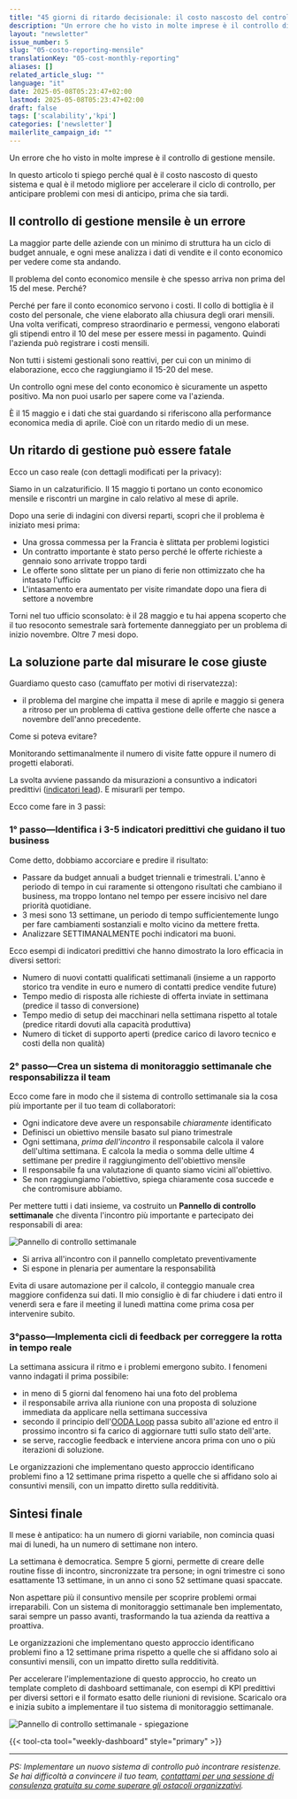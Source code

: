 ```yaml
---
title: "45 giorni di ritardo decisionale: il costo nascosto del controllo di gestione mensile"
description: "Un errore che ho visto in molte imprese è il controllo di gestione mensile. In questo articolo ti spiego perché qual è il costo nascosto di questo sistema e qual è il metodo migliore per accelerare il ciclo di controllo, per anticipare problemi con mesi di anticipo, prima che sia tardi."
layout: "newsletter"
issue_number: 5
slug: "05-costo-reporting-mensile"
translationKey: "05-cost-monthly-reporting"
aliases: []
related_article_slug: ""
language: "it"
date: 2025-05-08T05:23:47+02:00
lastmod: 2025-05-08T05:23:47+02:00
draft: false
tags: ['scalability','kpi']
categories: ['newsletter']
mailerlite_campaign_id: ""
---
```


Un errore che ho visto in molte imprese è il controllo di gestione mensile.

In questo articolo ti spiego perché qual è il costo nascosto di questo sistema e qual è il metodo migliore per accelerare il ciclo di controllo, per anticipare problemi con mesi di anticipo, prima che sia tardi.

## Il controllo di gestione mensile è un errore

La maggior parte delle aziende con un minimo di struttura ha un ciclo di budget annuale, e ogni mese analizza i dati di vendite e il conto economico per vedere come sta andando.

Il problema del conto economico mensile è che spesso arriva non prima del 15 del mese. Perché?

Perché per fare il conto economico servono i costi. Il collo di bottiglia è il costo del personale, che viene elaborato alla chiusura degli orari mensili. Una volta verificati, compreso straordinario e permessi, vengono elaborati gli stipendi entro il 10 del mese per essere messi in pagamento. Quindi l'azienda può registrare i costi mensili.

Non tutti i sistemi gestionali sono reattivi, per cui con un minimo di elaborazione, ecco che raggiungiamo il 15-20 del mese.

Un controllo ogni mese del conto economico è sicuramente un aspetto positivo. Ma non puoi usarlo per sapere come va l'azienda.

È il 15 maggio e i dati che stai guardando si riferiscono alla performance economica media di aprile. Cioè con un ritardo medio di un mese.

## Un ritardo di gestione può essere fatale

Ecco un caso reale (con dettagli modificati per la privacy):

Siamo in un calzaturificio. Il 15 maggio ti portano un conto economico mensile e riscontri un margine in calo relativo al mese di aprile.

Dopo una serie di indagini con diversi reparti, scopri che il problema è iniziato mesi prima:

- Una grossa commessa per la Francia è slittata per problemi logistici
- Un contratto importante è stato perso perché le offerte richieste a gennaio sono arrivate troppo tardi
- Le offerte sono slittate per un piano di ferie non ottimizzato che ha intasato l'ufficio
- L'intasamento era aumentato per visite rimandate dopo una fiera di settore a novembre

Torni nel tuo ufficio sconsolato: è il 28 maggio e tu hai appena scoperto che il tuo resoconto semestrale sarà fortemente danneggiato per un problema di inizio novembre. Oltre 7 mesi dopo.

## La soluzione parte dal misurare le cose giuste

Guardiamo questo caso (camuffato per motivi di riservatezza):

- il problema del margine che impatta il mese di aprile e maggio si genera a ritroso per un problema di cattiva gestione delle offerte che nasce a novembre dell'anno precedente.

Come si poteva evitare?

Monitorando settimanalmente il numero di visite fatte oppure il numero di progetti elaborati.

La svolta avviene passando da misurazioni a consuntivo a indicatori predittivi ([indicatori lead](https://matteocervelli.com/it/5-kpi-scalabilita/)). E misurarli per tempo.

Ecco come fare in 3 passi:

### 1° passo—Identifica i 3-5 indicatori predittivi che guidano il tuo business

Come detto, dobbiamo accorciare e predire il risultato:

- Passare da budget annuali a budget triennali e trimestrali. L'anno è periodo di tempo in cui raramente si ottengono risultati che cambiano il business, ma troppo lontano nel tempo per essere incisivo nel dare priorità quotidiane.
- 3 mesi sono 13 settimane, un periodo di tempo sufficientemente lungo per fare cambiamenti sostanziali e molto vicino da mettere fretta.
- Analizzare SETTIMANALMENTE pochi indicatori ma buoni.

Ecco esempi di indicatori predittivi che hanno dimostrato la loro efficacia in diversi settori:

- Numero di nuovi contatti qualificati settimanali (insieme a un rapporto storico tra vendite in euro e numero di contatti predice vendite future)
- Tempo medio di risposta alle richieste di offerta inviate in settimana (predice il tasso di conversione)
- Tempo medio di setup dei macchinari nella settimana rispetto al totale (predice ritardi dovuti alla capacità produttiva)
- Numero di ticket di supporto aperti (predice carico di lavoro tecnico e costi della non qualità)

### 2° passo—Crea un sistema di monitoraggio settimanale che responsabilizza il team

Ecco come fare in modo che il sistema di controllo settimanale sia la cosa più importante per il tuo team di collaboratori:

- Ogni indicatore deve avere un responsabile _chiaramente_ identificato
- Definisci un obiettivo mensile basato sul piano trimestrale
- Ogni settimana, _prima dell'incontro_ il responsabile calcola il valore dell'ultima settimana. E calcola la media o somma delle ultime 4 settimane per predire il raggiungimento dell'obiettivo mensile
- Il responsabile fa una valutazione di quanto siamo vicini all'obiettivo.
- Se non raggiungiamo l'obiettivo, spiega chiaramente cosa succede e che contromisure abbiamo.

Per mettere tutti i dati insieme, va costruito un **Pannello di controllo settimanale** che diventa l'incontro più importante e partecipato dei responsabili di area:

![Pannello di controllo settimanale](https://cdn.adlimen.com/tools/weekly-dashboard/weekly-dashboard-ita.png)

- Si arriva all'incontro con il pannello completato preventivamente
- Si espone in plenaria per aumentare la responsabilità

Evita di usare automazione per il calcolo, il conteggio manuale crea maggiore confidenza sui dati. Il mio consiglio è di far chiudere i dati entro il venerdì sera e fare il meeting il lunedì mattina come prima cosa per intervenire subito.

### 3°passo—Implementa cicli di feedback per correggere la rotta in tempo reale

La settimana assicura il ritmo e i problemi emergono subito. I fenomeni vanno indagati il prima possibile:

- in meno di 5 giorni dal fenomeno hai una foto del problema
- il responsabile arriva alla riunione con una proposta di soluzione immediata da applicare nella settimana successiva
- secondo il principio dell'[OODA Loop](https://matteocervelli.com/it/newsletter/03-decidi-subito-vinci-prima/) passa subito all'azione ed entro il prossimo incontro si fa carico di aggiornare tutti sullo stato dell'arte.
- se serve, raccoglie feedback e interviene ancora prima con uno o più iterazioni di soluzione.

Le organizzazioni che implementano questo approccio identificano problemi fino a 12 settimane prima rispetto a quelle che si affidano solo ai consuntivi mensili, con un impatto diretto sulla redditività.

## Sintesi finale

Il mese è antipatico: ha un numero di giorni variabile, non comincia quasi mai di lunedi, ha un numero di settimane non intero.

La settimana è democratica. Sempre 5 giorni, permette di creare delle routine fisse di incontro, sincronizzate tra persone; in ogni trimestre ci sono esattamente 13 settimane, in un anno ci sono 52 settimane quasi spaccate.

Non aspettare più il consuntivo mensile per scoprire problemi ormai irreparabili. Con un sistema di monitoraggio settimanale ben implementato, sarai sempre un passo avanti, trasformando la tua azienda da reattiva a proattiva.

Le organizzazioni che implementano questo approccio identificano problemi fino a 12 settimane prima rispetto a quelle che si affidano solo ai consuntivi mensili, con un impatto diretto sulla redditività.

Per accelerare l'implementazione di questo approccio, ho creato un template completo di dashboard settimanale, con esempi di KPI predittivi per diversi settori e il formato esatto delle riunioni di revisione. Scaricalo ora e inizia subito a implementare il tuo sistema di monitoraggio settimanale.

![Pannello di controllo settimanale - spiegazione](https://cdn.adlimen.com/tools/weekly-dashboard/weekly-dashboard-team-ita.png)

{{< tool-cta tool="weekly-dashboard" style="primary" >}}

---

_PS: Implementare un nuovo sistema di controllo può incontrare resistenze. Se hai difficoltà a convincere il tuo team, [contattami per una sessione di consulenza gratuita su come superare gli ostacoli organizzativi](https://calendly.com/matteo-cervelli/consulenza-scalabilita-gratuita)._
